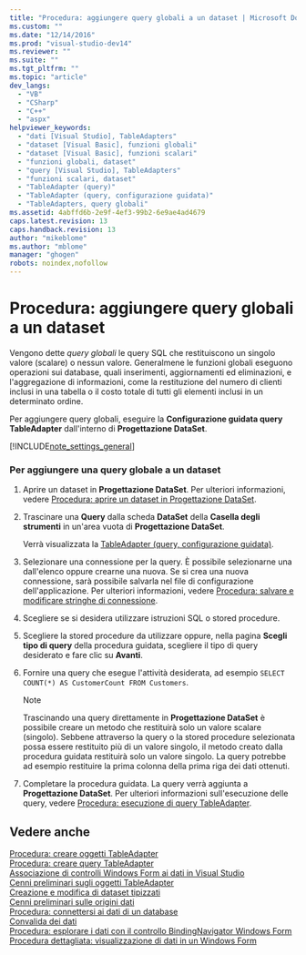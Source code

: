 ```yaml
---
title: "Procedura: aggiungere query globali a un dataset | Microsoft Docs"
ms.custom: ""
ms.date: "12/14/2016"
ms.prod: "visual-studio-dev14"
ms.reviewer: ""
ms.suite: ""
ms.tgt_pltfrm: ""
ms.topic: "article"
dev_langs: 
  - "VB"
  - "CSharp"
  - "C++"
  - "aspx"
helpviewer_keywords: 
  - "dati [Visual Studio], TableAdapters"
  - "dataset [Visual Basic], funzioni globali"
  - "dataset [Visual Basic], funzioni scalari"
  - "funzioni globali, dataset"
  - "query [Visual Studio], TableAdapters"
  - "funzioni scalari, dataset"
  - "TableAdapter (query)"
  - "TableAdapter (query, configurazione guidata)"
  - "TableAdapters, query globali"
ms.assetid: 4abffd6b-2e9f-4ef3-99b2-6e9ae4ad4679
caps.latest.revision: 13
caps.handback.revision: 13
author: "mikeblome"
ms.author: "mblome"
manager: "ghogen"
robots: noindex,nofollow
---
```

# Procedura: aggiungere query globali a un dataset
Vengono dette *query globali* le query SQL che restituiscono un singolo valore \(scalare\) o nessun valore.  Generalmene le funzioni globali eseguono operazioni sui database, quali inserimenti, aggiornamenti ed eliminazioni, e l'aggregazione di informazioni, come la restituzione del numero di clienti inclusi in una tabella o il costo totale di tutti gli elementi inclusi in un determinato ordine.  
  
 Per aggiungere query globali, eseguire la **Configurazione guidata query TableAdapter** dall'interno di **Progettazione DataSet**.  
  
 [!INCLUDE[note_settings_general](../data-tools/includes/note_settings_general_md.md)]  
  
### Per aggiungere una query globale a un dataset  
  
1.  Aprire un dataset in **Progettazione DataSet**.  Per ulteriori informazioni, vedere [Procedura: aprire un dataset in Progettazione DataSet](../Topic/How%20to:%20Open%20a%20Dataset%20in%20the%20Dataset%20Designer.md).  
  
2.  Trascinare una **Query** dalla scheda **DataSet** della **Casella degli strumenti** in un'area vuota di **Progettazione DataSet**.  
  
     Verrà visualizzata la [TableAdapter \(query, configurazione guidata\)](../data-tools/editing-tableadapters.md).  
  
3.  Selezionare una connessione per la query.  È possibile selezionarne una dall'elenco oppure crearne una nuova.  Se si crea una nuova connessione, sarà possibile salvarla nel file di configurazione dell'applicazione.  Per ulteriori informazioni, vedere [Procedura: salvare e modificare stringhe di connessione](../Topic/How%20to:%20Save%20and%20Edit%20Connection%20Strings.md).  
  
4.  Scegliere se si desidera utilizzare istruzioni SQL o stored procedure.  
  
5.  Scegliere la stored procedure da utilizzare oppure, nella pagina **Scegli tipo di query** della procedura guidata, scegliere il tipo di query desiderato e fare clic su **Avanti**.  
  
6.  Fornire una query che esegue l'attività desiderata, ad esempio `SELECT COUNT(*) AS CustomerCount FROM Customers`.  
  
    > [!NOTE]
    >  Trascinando una query direttamente in **Progettazione DataSet** è possibile creare un metodo che restituirà solo un valore scalare \(singolo\).  Sebbene attraverso la query o la stored procedure selezionata possa essere restituito più di un valore singolo, il metodo creato dalla procedura guidata restituirà solo un valore singolo.  La query potrebbe ad esempio restituire la prima colonna della prima riga dei dati ottenuti.  
  
7.  Completare la procedura guidata. La query verrà aggiunta a **Progettazione DataSet**.  Per ulteriori informazioni sull'esecuzione delle query, vedere [Procedura: esecuzione di query TableAdapter](../Topic/How%20to:%20Execute%20TableAdapter%20Queries.md).  
  
## Vedere anche  
 [Procedura: creare oggetti TableAdapter](../data-tools/create-and-configure-tableadapters.md)   
 [Procedura: creare query TableAdapter](../data-tools/how-to-create-tableadapter-queries.md)   
 [Associazione di controlli Windows Form ai dati in Visual Studio](../data-tools/bind-windows-forms-controls-to-data-in-visual-studio.md)   
 [Cenni preliminari sugli oggetti TableAdapter](../data-tools/tableadapter-overview.md)   
 [Creazione e modifica di dataset tipizzati](../data-tools/creating-and-editing-typed-datasets.md)   
 [Cenni preliminari sulle origini dati](../data-tools/add-new-data-sources.md)   
 [Procedura: connettersi ai dati di un database](../data-tools/how-to-connect-to-data-in-a-database.md)   
 [Convalida dei dati](../Topic/Validating%20Data.md)   
 [Procedura: esplorare i dati con il controllo BindingNavigator Windows Form](../Topic/How%20to:%20Navigate%20Data%20with%20the%20Windows%20Forms%20BindingNavigator%20Control.md)   
 [Procedura dettagliata: visualizzazione di dati in un Windows Form](../data-tools/walkthrough-displaying-data-on-a-windows-form.md)